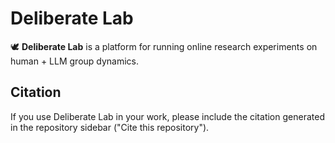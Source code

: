 # Deliberate Lab

🕊️ **Deliberate Lab** is a platform for running online research experiments
on human + LLM group dynamics.

## Citation

If you use Deliberate Lab in your work, please include the citation
generated in the repository sidebar ("Cite this repository").